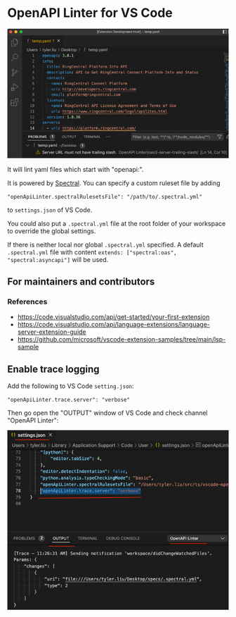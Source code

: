 # OpenAPI Linter for VS Code

![](./images/screenshot-1.png)

It will lint yaml files which start with "openapi:".

It is powered by [Spectral](https://stoplight.io/open-source/spectral/). You can specify a custom ruleset file by adding

```
"openApiLinter.spectralRulesetsFile": "/path/to/.spectral.yml"
```

to `settings.json` of VS Code.

You could also put a `.spectral.yml` file at the root folder of your workspace to override the global settings.

If there is neither local nor global `.spectral.yml` specified. A default `.spectral.yml` file with content `extends: ["spectral:oas", "spectral:asyncapi"]` will be used.


## For maintainers and contributors

### References

- https://code.visualstudio.com/api/get-started/your-first-extension
- https://code.visualstudio.com/api/language-extensions/language-server-extension-guide
- https://github.com/microsoft/vscode-extension-samples/tree/main/lsp-sample


## Enable trace logging

Add the following to VS Code `setting.json`:

```
"openApiLinter.trace.server": "verbose"
```

Then go open the "OUTPUT" window of VS Code and check channel "OpenAPI Linter":

![](./images/screenshot-2.png)
